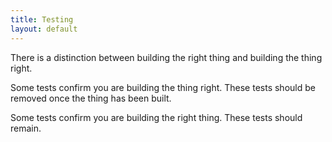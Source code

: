 ```yaml
---
title: Testing
layout: default
---
```


There is a distinction between building the right thing and building the thing right.

Some tests confirm you are building the thing right. These tests should be removed once the thing has been built.

Some tests confirm you are building the right thing. These tests should remain.